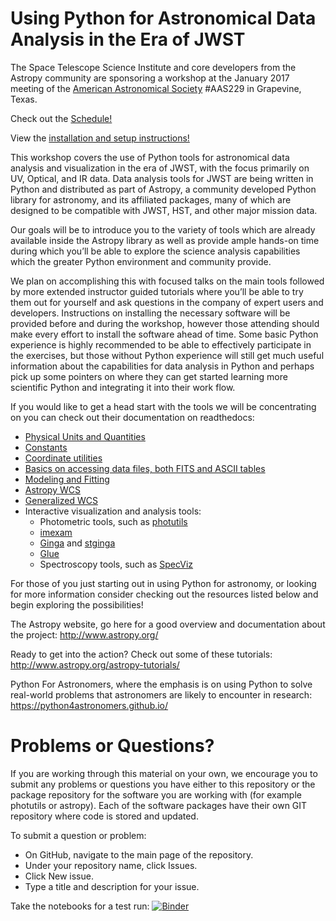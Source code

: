 Using Python for Astronomical Data Analysis in the Era of JWST
================================================================

The Space Telescope Science Institute and core developers from the Astropy community are sponsoring a workshop at the January 2017 meeting of the [American Astronomical Society](http://aas.org/) #AAS229 in Grapevine, Texas.

Check out the [Schedule!](Schedule.md)

View the [installation and setup instructions!](Installation_and_Setup.md)


This workshop covers the use of Python tools for astronomical data analysis and visualization in the era of JWST, with the focus primarily on UV, Optical, and IR data. Data analysis tools for JWST are being written in Python and distributed as part of Astropy, a community developed Python library for astronomy,  and its affiliated packages, many of which are designed to be compatible with JWST, HST, and other major mission data.

Our goals will be to introduce you to the variety of tools which are already available inside the Astropy library as well as provide ample hands-on time during which you’ll be able to explore the science analysis capabilities which the greater Python environment and community provide.

We plan on accomplishing this with focused talks on the main tools followed by more extended instructor guided tutorials where you’ll be able to try them out for yourself and ask questions in the company of expert users and developers.  Instructions on installing the necessary software will be provided before and during the workshop, however those attending should make every effort to install the software ahead of time. Some basic Python experience is highly recommended to be able to effectively participate in the exercises, but those without Python experience will still get much useful information about the capabilities for data analysis in Python and perhaps pick up some pointers on where they can get started learning more scientific Python and integrating it into their work flow.

If you would like to get a head start with the tools we will be concentrating on you can check out their documentation on readthedocs:

* [Physical Units and Quantities](http://docs.astropy.org/en/stable/units/index.html)
* [Constants](http://docs.astropy.org/en/stable/constants/index.html)
* [Coordinate utilities](http://docs.astropy.org/en/stable/coordinates/index.html)
* [Basics on accessing data files, both FITS and ASCII tables](http://docs.astropy.org/en/stable/io/unified.html)
* [Modeling and Fitting](http://docs.astropy.org/en/stable/modeling/index.html)
* [Astropy WCS](http://docs.astropy.org/en/stable/wcs/index.html)
* [Generalized WCS](http://gwcs.readthedocs.io/en/stable/)
* Interactive visualization and analysis tools:
  * Photometric tools, such as [photutils](http://photutils.readthedocs.io/)
  * [imexam](http://imexam.readthedocs.io/)
  * [Ginga](http://ginga.readthedocs.io/) and [stginga](http://stginga.readthedocs.io/)
  * [Glue](http://glueviz.org/)
  * Spectroscopy tools, such as [SpecViz](http://specviz.readthedocs.io/en/latest/)



For those of you just starting out in using Python for astronomy, or looking for more information consider checking out the resources listed below and begin exploring the possibilities!

The Astropy website, go here for a good overview and documentation about the project: http://www.astropy.org/

Ready to get into the action? Check out some of these tutorials: http://www.astropy.org/astropy-tutorials/

Python For Astronomers, where the emphasis is on using Python to solve real-world problems that astronomers are likely to encounter in research: https://python4astronomers.github.io/

# Problems or Questions?

If you are working through this material on your own, we encourage you to submit any problems or questions you have either to this repository or the package repository for the software you are working with (for example photutils or astropy). Each of the software packages have their own GIT repository where code is stored and updated.

To submit a question or problem:

- On GitHub, navigate to the main page of the repository.
- Under your repository name, click Issues.
- Click New issue.
- Type a title and description for your issue.

Take the notebooks for a test run: [![Binder](http://mybinder.org/badge.svg)](http://mybinder.org:/repo/spacetelescope/aas229_workshop)

